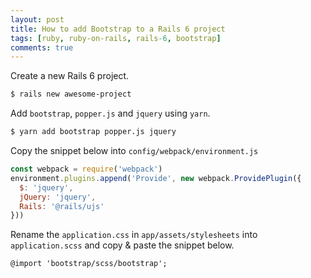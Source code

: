 ```yaml
---
layout: post
title: How to add Bootstrap to a Rails 6 project
tags: [ruby, ruby-on-rails, rails-6, bootstrap]
comments: true
---
```


Create a new Rails 6 project.
```bash
$ rails new awesome-project
```

Add `bootstrap`, `popper.js` and `jquery` using `yarn`.
```bash
$ yarn add bootstrap popper.js jquery
```

Copy the snippet below into `config/webpack/environment.js`
```javascript
const webpack = require('webpack')
environment.plugins.append('Provide', new webpack.ProvidePlugin({
  $: 'jquery',
  jQuery: 'jquery',
  Rails: '@rails/ujs'
}))
```

Rename the `application.css` in `app/assets/stylesheets` into `application.scss` and copy & paste the snippet below.

```
@import 'bootstrap/scss/bootstrap';
```
